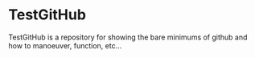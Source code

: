 # TestGitHub

TestGitHub is a repository for showing the bare minimums of github and how to manoeuver, function, etc...
